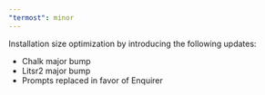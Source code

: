 ```yaml
---
"termost": minor
---
```


Installation size optimization by introducing the following updates:

-   Chalk major bump
-   Litsr2 major bump
-   Prompts replaced in favor of Enquirer
